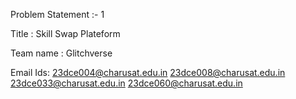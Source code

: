 Problem Statement :- 1

Title : Skill Swap Plateform

Team name : Glitchverse

Email Ids:
23dce004@charusat.edu.in
23dce008@charusat.edu.in
23dce033@charusat.edu.in
23dce060@charusat.edu.in

